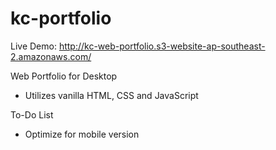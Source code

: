 # kc-portfolio
Live Demo: http://kc-web-portfolio.s3-website-ap-southeast-2.amazonaws.com/

Web Portfolio for Desktop
- Utilizes vanilla HTML, CSS and JavaScript

To-Do List
- Optimize for mobile version
